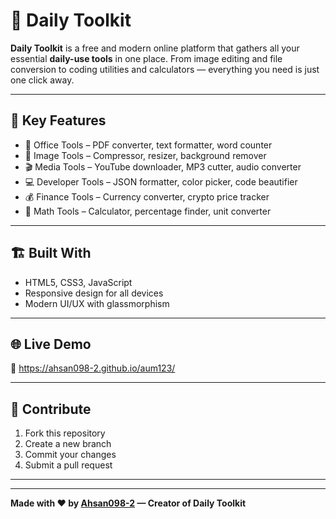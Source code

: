 # 🧰 Daily Toolkit

**Daily Toolkit** is a free and modern online platform that gathers all your essential **daily-use tools** in one place. From image editing and file conversion to coding utilities and calculators — everything you need is just one click away.

---

## 🚀 Key Features

* 💼 Office Tools – PDF converter, text formatter, word counter
* 🎨 Image Tools – Compressor, resizer, background remover
* 🎬 Media Tools – YouTube downloader, MP3 cutter, audio converter
* 💻 Developer Tools – JSON formatter, color picker, code beautifier
* 💰 Finance Tools – Currency converter, crypto price tracker
* 🧮 Math Tools – Calculator, percentage finder, unit converter

---

## 🏗️ Built With

* HTML5, CSS3, JavaScript
* Responsive design for all devices
* Modern UI/UX with glassmorphism

---

## 🌐 Live Demo

🔗 https://ahsan098-2.github.io/aum123/


---

## 🤝 Contribute

1. Fork this repository
2. Create a new branch
3. Commit your changes
4. Submit a pull request

---



---

**Made with ❤️ by [Ahsan098-2](https://github.com/Ahsan098-2) — Creator of Daily Toolkit**

